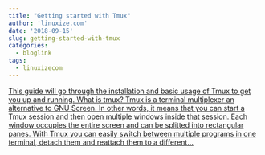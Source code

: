 ```yaml
---
title: "Getting started with Tmux"
author: 'linuxize.com'
date: '2018-09-15'
slug: getting-started-with-tmux
categories:
  - bloglink
tags:
  - linuxizecom
---
```


[This guide will go through the installation and basic usage of Tmux to get you up and running. What is tmux? Tmux is a terminal multiplexer an alternative to GNU Screen. In other words, it means that you can start a Tmux session and then open multiple windows inside that session. Each window occupies the entire screen and can be splitted into rectangular panes. With Tmux you can easily switch between multiple programs in one terminal, detach them and reattach them to a different...<click to read more>](https://linuxize.com/post/getting-started-with-tmux/)

